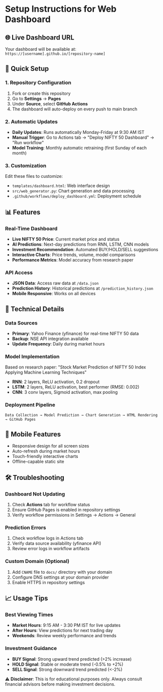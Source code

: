 # Setup Instructions for Web Dashboard

## 🌐 Live Dashboard URL
Your dashboard will be available at: `https://[username].github.io/[repository-name]`

## 🚀 Quick Setup

### 1. Repository Configuration
1. Fork or create this repository
2. Go to **Settings** → **Pages**  
3. Under **Source**, select **GitHub Actions**
4. The dashboard will auto-deploy on every push to main branch

### 2. Automatic Updates
- **Daily Updates**: Runs automatically Monday-Friday at 9:30 AM IST
- **Manual Trigger**: Go to Actions tab → "Deploy NIFTY 50 Dashboard" → "Run workflow"
- **Model Training**: Monthly automatic retraining (first Sunday of each month)

### 3. Customization
Edit these files to customize:
- `templates/dashboard.html`: Web interface design
- `src/web_generator.py`: Chart generation and data processing
- `.github/workflows/deploy_dashboard.yml`: Deployment schedule

## 📊 Features

### Real-Time Dashboard
- **Live NIFTY 50 Price**: Current market price and status
- **AI Predictions**: Next-day predictions from RNN, LSTM, CNN models
- **Investment Recommendation**: Automated BUY/HOLD/SELL suggestions
- **Interactive Charts**: Price trends, volume, model comparisons
- **Performance Metrics**: Model accuracy from research paper

### API Access
- **JSON Data**: Access raw data at `/data.json`
- **Prediction History**: Historical predictions at `/prediction_history.json`
- **Mobile Responsive**: Works on all devices

## 🔧 Technical Details

### Data Sources
- **Primary**: Yahoo Finance (yfinance) for real-time NIFTY 50 data
- **Backup**: NSE API integration available
- **Update Frequency**: Daily during market hours

### Model Implementation
Based on research paper: "Stock Market Prediction of NIFTY 50 Index Applying Machine Learning Techniques"
- **RNN**: 2 layers, ReLU activation, 0.2 dropout
- **LSTM**: 2 layers, ReLU activation, best performer (RMSE: 0.002)
- **CNN**: 3 conv layers, Sigmoid activation, max pooling

### Deployment Pipeline
```
Data Collection → Model Prediction → Chart Generation → HTML Rendering → GitHub Pages
```

## 📱 Mobile Features
- Responsive design for all screen sizes
- Auto-refresh during market hours
- Touch-friendly interactive charts
- Offline-capable static site

## 🛠️ Troubleshooting

### Dashboard Not Updating
1. Check **Actions** tab for workflow status
2. Ensure GitHub Pages is enabled in repository settings
3. Verify workflow permissions in Settings → Actions → General

### Prediction Errors
1. Check workflow logs in Actions tab
2. Verify data source availability (yfinance API)
3. Review error logs in workflow artifacts

### Custom Domain (Optional)
1. Add `CNAME` file to `docs/` directory with your domain
2. Configure DNS settings at your domain provider
3. Enable HTTPS in repository settings

## 📈 Usage Tips

### Best Viewing Times
- **Market Hours**: 9:15 AM - 3:30 PM IST for live updates
- **After Hours**: View predictions for next trading day
- **Weekends**: Review weekly performance and trends

### Investment Guidance
- **BUY Signal**: Strong upward trend predicted (>2% increase)
- **HOLD Signal**: Stable or moderate trend (-0.5% to +2%)
- **SELL Signal**: Strong downward trend predicted (<-2%)

⚠️ **Disclaimer**: This is for educational purposes only. Always consult financial advisors before making investment decisions.
